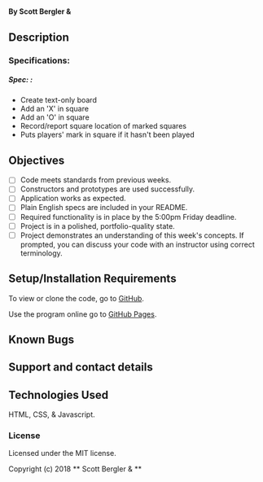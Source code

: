 #

####

#### By Scott Bergler &

## Description


### Specifications:
##### Spec: :
* Create text-only board
* Add an 'X' in square
* Add an 'O' in square
* Record/report square location of marked squares
* Puts players' mark in square if it hasn't been played

## Objectives

- [ ] Code meets standards from previous weeks.
- [ ] Constructors and prototypes are used successfully.
- [ ] Application works as expected.
- [ ] Plain English specs are included in your README.
- [ ] Required functionality is in place by the 5:00pm Friday deadline.
- [ ] Project is in a polished, portfolio-quality state.
- [ ] Project demonstrates an understanding of this week's concepts. If prompted, you can discuss your code with an instructor using correct terminology.

## Setup/Installation Requirements
To view or clone the code, go to [GitHub]().

Use the program online go to [GitHub Pages]().

## Known Bugs

## Support and contact details



## Technologies Used

HTML, CSS, & Javascript.

### License

Licensed under the MIT license.

Copyright (c) 2018 ** Scott Bergler & **
